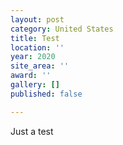 ```yaml
---
layout: post
category: United States
title: Test
location: ''
year: 2020
site_area: ''
award: ''
gallery: []
published: false

---
```

Just a test